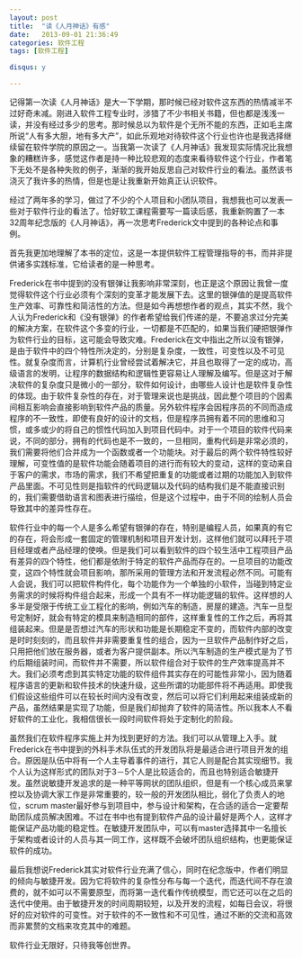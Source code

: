 ```yaml
---
layout: post
title:  "读《人月神话》有感"
date:   2013-09-01 21:36:49
categories: 软件工程
tags: [软件工程]

disqus: y      

---
```

记得第一次读《人月神话》是大一下学期，那时候已经对软件这东西的热情减半不过好奇未减。刚进入软件工程专业时，涉猎了不少书相关书籍，但也都是浅浅一读，并没有经过多少的思考。那时候总以为软件是个无所不能的东西，正如毛主席所说“人有多大胆，地有多大产”，如此乐观地对待软件这个行业也许也是我选择继续留在软件学院的原因之一。当我第一次读了《人月神话》我发现实际情况比我想象的糟糕许多，感觉这作者是持一种比较悲观的态度来看待软件这个行业，作者笔下无处不是各种失败的例子，渐渐的我开始反思自己对软件行业的看法。虽然该书浇灭了我许多的热情，但是也是让我重新开始真正认识软件。

经过了两年多的学习，做过了不少的个人项目和小团队项目，我想我也可以发表一些对于软件行业的看法了。恰好软工课程需要写一篇读后感，我重新购置了一本32周年纪念版的《人月神话》，再一次思考Frederick文中提到的各种论点和事例。

首先我更加地理解了本书的定位，这是一本提供软件工程管理指导的书，而并非提供诸多实践标准，它给读者的是一种思考。

Frederick在书中提到的没有银弹让我影响非常深刻，也正是这个原因让我曾一度觉得软件这个行业必须有个深刻的变革才能发展下去。这里的银弹值的是提高软件生产效率、可靠性和简洁性的方法。但是如今再想想作者的观点，其实不然，我个人认为Frederick和《没有银弹》的作者希望给我们传递的是，不要追求过分完美的解决方案，在软件这个多变的行业，一切都是不匹配的，如果当我们硬把银弹作为软件行业的目标，这可能会导致灾难。Frederick在文中指出之所以没有银弹，是由于软件中的四个特性所决定的，分别是复杂度，一致性，可变性以及不可见性。就复杂度而言，计算机行业曾经尝试着解决它，并且也取得了一定的成功，高级语言的发明，让程序的数据结构和逻辑性更容易让人理解及编写。但是这对于解决软件的复杂度只是微小的一部分，软件如何设计，由哪些人设计也是软件复杂性的体现。由于软件复杂性的存在，对于管理来说也是挑战，因此整个项目的个因素间相互影响会直接影响到软件产品的质量。另外软件程序会因程序员的不同而造成程序的不一致性，即使有良好的设计的文档，但是程序员拥有着不同的思维和习惯，或多或少的将自己的惯性代码加入到项目代码中。对于一个项目的软件代码来说，不同的部分，拥有的代码也是不一致的，一旦相同，重构代码是非常必须的，我们需要将他们合并成为一个函数或者一个功能块。对于最后的两个软件特性较好理解，可变性值的是软件功能会随着项目的进行而有较大的变动，这样的变动来自于客户的需求，市场的需求，我们不希望把重复的功能或者过期的功能加入到软件产品里面。不可见性则是指软件的代码逻辑以及代码的结构我们是不能直接识别的，我们需要借助语言和图表进行描绘，但是这个过程中，由于不同的绘制人员会导致其中的差异性存在。

软件行业中的每一个人是多么希望有银弹的存在，特别是编程人员，如果真的有它的存在，将会形成一套固定的管理机制和项目开发计划，这样他们就可以拜托于项目经理或者产品经理的使唤。但是我们可以看到软件的四个较生活中工程项目产品有差异的四个特性，他们都是依附于特定的软件产品而存在的。一旦项目的功能改变，这四个特性就会项目影响，那所采用的管理方法和开发流程必然不同。可能有人会说，我们可以把软件构件化，每个功能作为一个单独的小软件，当碰到特定业务需求的时候将构件组合起来，形成一个具有不一样功能逻辑的软件。这样想的人多半是受限于传统工业工程化的影响，例如汽车的制造，房屋的建造。汽车一旦型号定制好，就会有特定的模具来制造相同的部件，这样重复性的工作之后，再将其组装起来。但是是否想过汽车的形状和功能是长期稳定不变的，而软件内部的改变是时时刻刻的，而且软件并非需要重复性的组合，因为一旦软件产品制作好之后，只用把他们放在服务器，或者为客户提供副本。所以汽车制造的生产模式是为了节约后期组装时间，而软件并不需要，所以软件组合对于软件的生产效率提高并不大。我们必须考虑到其实特定功能的软件组件其实存在的可能性非常小，因为随着程序语言的更新和软件技术的快速升级，这些所谓的功能部件将不再适用。即使我们假设这些组件可以在较长时间内没有改变，然后可以将它们利用起来组装成新的产品，虽然结果是实现了功能，但是我们却抛弃了软件的简洁性。所以我本人不看好软件的工业化，我相信很长一段时间软件将处于定制化的阶段。

虽然我们在软件程序实施上并为找到更好的方法。我们可以从管理上入手。就Frederick在书中提到的外科手术队伍式的开发团队将是最适合进行项目开发的组合。原因是队伍中将有一个人主导着事件的进行，其它人则是配合其实现细节。我个人认为这样形式的团队对于3－5个人是比较适合的，而且也特别适合敏捷开发。虽然说敏捷开发追求的是一种平等网状的团队组织，但是有一个核心成员来掌控以及协调大家工作是非常重要的，较一般的开发团队相比，弱化了负责人的地位，scrum master最好参与到项目中，参与设计和架构，在合适的适合一定要帮助团队成员解决困难。不过在书中也有提到软件产品的设计最好是两个人，这样才能保证产品功能的稳定性。在敏捷开发团队中，可以有master选择其中一名擅长于架构或者设计的人员与其一同工作，这样既不会破坏团队组织结构，也更能保证软件的成功。

最后我想说Frederick其实对软件行业充满了信心，同时在纪念版中，作者们明显的倾向与敏捷开发。因为它将软件的复杂性分布与每一个迭代，而迭代间不存在浪费的，就不如可以不需要原型，而将第一迭代看作传统模型，而它还可以在之后的迭代中使用。由于敏捷开发的时间周期较短，以及开发的流程，如每日会议，将很好的应对软件的可变性。对于软件的不一致性和不可见性，通过不断的交流和高效而非累赘的文档来攻克其中的难题。

软件行业无限好，只待我等创世界。
